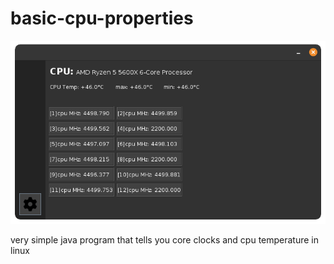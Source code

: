# basic-cpu-properties

 <img src="/src/CPUProperties.png" alt=""> 

very simple java program that tells you core clocks and cpu temperature in linux

